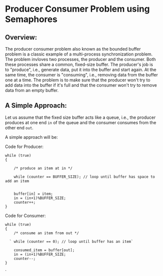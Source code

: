 # Producer Consumer Problem using Semaphores

## Overview:

The producer consumer problem also known as the bounded buffer problem is a classic example of a multi-process synchronization problem. The problem invloves two processes, the producer and the consumer. Both these processes share a common, fixed-size buffer. The producer's job is to "produce", i.e., generate data, put it into the buffer and start again. At the same time, the consumer is "consuming", i.e., removing data from the buffer one at a time. The problem is to make sure that the producer won't try to add data into the buffer if it's full and that the consumer won't try to remove data from an empty buffer.

## A Simple Approach:

Let us assume that the fixed size buffer acts like a queue, i.e., the producer produces at one end `in` of the queue and the consumer consumes from the other end `out`.

A simple approach will be:

Code for Producer:

```
while (true)
{

    /* produce an item at in */
  
    while (counter == BUFFER_SIZE); // loop until buffer has space to add an item
  
  
    buffer[in] = item;
    in = (in+1)%BUFFER_SIZE;
    counter++;
}
```

Code for Consumer:

```
while (true)
{
    /* consume an item from out */
    
  ` while (counter == 0); // loop until buffer has an item`
  
    consumed_item = buffer[out];
    in = (in+1)%BUFFER_SIZE;
    counter--;
}
```
`
